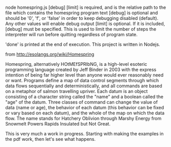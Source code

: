 node homespring.js <filename> [debug] [limit]
<filename> is required, and is the relative path to the file which contains the homespring program text
[debug] is optional and should be '0', 'f', or 'false' in order to keep debugging disabled (default). Any other values will enable debug output
[limit] is optional. If it is included, [debug] must be specified. This is used to limit the number of steps the interpreter will run before quitting regardless of program state.

'done' is printed at the end of execution.
This project is written in Nodejs. 


from http://esolangs.org/wiki/Homespring

Homespring, alternatively HOtMEfSPRIbNG, is a high-level esoteric programming language created by Jeff Binder in 2003 with the express intention of being far higher level than anyone would ever reasonably need or want.
Programs define a map of data control segments through which data flows sequentially and deterministically, and all commands are based on a metaphor of salmon travelling upriver. Each datum is an object consisting of a character string called the "name" and a boolean called the "age" of the datum. Three classes of command can change the value of data (name or age), the behavior of each datum (this behavior can be fixed or vary based on each datum), and the whole of the map on which the data flow.
The name stands for Hatchery Oblivion through Marshy Energy from Snowmelt Powers Rapids Insulated but Not Great.

This is very much a work in progress. Starting with making the examples in the pdf work, then let's see what happens.
